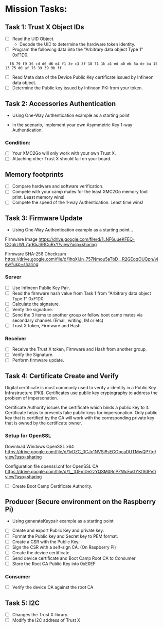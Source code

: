 # Mission Tasks:
## Task 1: Trust X Object IDs
- [ ] Read the UID Object.
  * Decode the UID to determine the hardware token identity.
- [ ] Program the following data into the "Arbitrary data object Type 1" 0xF1D0.
```hash
  f8 79 f9 36 cd d6 d6 e4 f1 3e c3 3f 18 71 1b a1 ed a0 eb 8a de ba 15 13 75 d0 af 75 39 39 9b ff
```
- [ ] Read Meta data of the Device Public Key certificate issued by Infineon data object.
- [ ] Determine the Public key issued by Infineon PKI from your token.

## Task 2: Accessories Authentication
* Using One-Way Authentication example as a starting point
- In the scenario, implement your own Asymmetric Key 1-way Authentication.
### Condition:
  - [ ] Your XMC2Go will only work with your own Trust X.
  - [ ] Attaching other Trust X should fail on your board.

## Memory footprints
  - [ ] Compare hardware and software verification.
  - [ ] Compete with your camp mates for the least XMC2Go memory foot print. Least memory wins!
  - [ ] Compete the speed of the 1-way Authentication. Least time wins!

## Task 3: Firmware Update
* Using One-Way Authentication example as a starting point...

Firmware Image
https://drive.google.com/file/d/1LNF6uueKFEQ-COgkzWL7grB5JSRCuRxY/view?usp=sharing

Firmware SHA-256 Checksum
https://drive.google.com/file/d/1hqXIJn_757Nmou5aTbD__R2GEoqOUQpn/view?usp=sharing

### Server
- [ ] Use Infineon Public Key Pair.
- [ ] Read the firmware hash value from Task 1 from "Arbitrary data object Type 1" 0xF1D0.
- [ ] Calculate the signature.
- [ ] Verify the signature.
- [ ] Send the 3 items to another group or fellow boot camp mates via secondary channel. (Email, writing, IM or etc)
- [ ] Trust X token, Firmware and Hash.

### Receiver
- [ ] Receive the Trust X token, Firmware and Hash from another group.
- [ ] Verify the Signature.
- [ ] Perform firmware update.

## Task 4: Certificate Create and Verify
Digital certificate is most commonly used to verify a identity in a Public Key Infrastructure (PKI). Certificates use public key cryptography to address the problem of impersonation.

Certificate Authority issues the certificate which binds a public key to it. Certificate helps to prevents fake public keys for impersonation. Only public key that is certified by the CA will work with the corresponding private key that is owned by the certificate owner.

### Setup for OpenSSL
Download Windows OpenSSL x64
https://drive.google.com/file/d/1yDZC_0CJx1NVSi9sECObcaDUTMwQP7tg/view?usp=sharing

Configuration file openssl.cnf for OpenSSL CA
https://drive.google.com/file/d/1__tOEmDe2zYQSM0RnPZWcExGYKfS0Pef/view?usp=sharing

- [ ]  Create Boot Camp Certificate Authority.

## Producer (Secure environment on the Raspberry Pi)
* Using generateKeypair example as a starting point
- [ ]  Create and export Public Key and private key.
- [ ]  Format the Public key and Secret key to PEM format.
- [ ]  Create a CSR with the Public Key.
- [ ]  Sign the CSR with a self-sign CA. (On Raspberry Pi)
- [ ]  Create the device certificate.
- [ ]  Send device certificate and Boot Camp Root CA to Consumer
- [ ]  Store the Root CA Public Key into 0xE0EF

### Consumer
- [ ]  Verify the device CA against the root CA

## Task 5: I2C
- [ ]  Changes the Trust X library.
- [ ]  Modify the I2C address of Trust X
